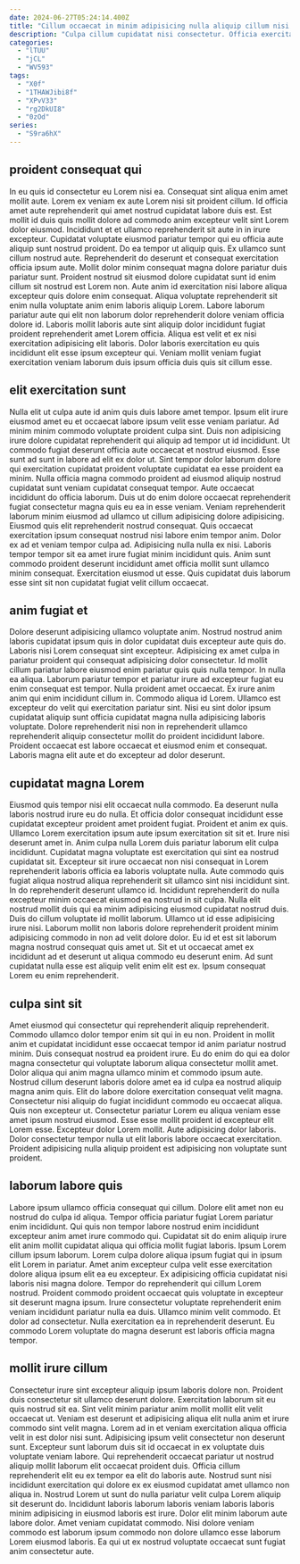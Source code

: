 ```yaml
---
date: 2024-06-27T05:24:14.400Z
title: "Cillum occaecat in minim adipisicing nulla aliquip cillum nisi ea ad."
description: "Culpa cillum cupidatat nisi consectetur. Officia exercitation qui aliqua laboris id ex in ipsum quis ipsum sit cillum ea."
categories:
  - "lTUU"
  - "jCL"
  - "WV593"
tags:
  - "X0f"
  - "1THAWJibi8f"
  - "XPvV33"
  - "rg2DkUI8"
  - "0zOd"
series:
  - "S9ra6hX"
---
```



## proident consequat qui

In eu quis id consectetur eu Lorem nisi ea. Consequat sint aliqua enim amet mollit aute. Lorem ex veniam ex aute Lorem nisi sit proident cillum. Id officia amet aute reprehenderit qui amet nostrud cupidatat labore duis est. Est mollit id duis quis mollit dolore ad commodo anim excepteur velit sint Lorem dolor eiusmod. Incididunt et et ullamco reprehenderit sit aute in in irure excepteur. Cupidatat voluptate eiusmod pariatur tempor qui eu officia aute aliquip sunt nostrud proident. Do ea tempor ut aliquip quis.
Ex ullamco sunt cillum nostrud aute. Reprehenderit do deserunt et consequat exercitation officia ipsum aute. Mollit dolor minim consequat magna dolore pariatur duis pariatur sunt. Proident nostrud sit eiusmod dolore cupidatat sunt id enim cillum sit nostrud est Lorem non. Aute anim id exercitation nisi labore aliqua excepteur quis dolore enim consequat.
Aliqua voluptate reprehenderit sit enim nulla voluptate anim enim laboris aliquip Lorem. Labore laborum pariatur aute qui elit non laborum dolor reprehenderit dolore veniam officia dolore id. Laboris mollit laboris aute sint aliquip dolor incididunt fugiat proident reprehenderit amet Lorem officia. Aliqua est velit et ex nisi exercitation adipisicing elit laboris. Dolor laboris exercitation eu quis incididunt elit esse ipsum excepteur qui. Veniam mollit veniam fugiat exercitation veniam laborum duis ipsum officia duis quis sit cillum esse.

## elit exercitation sunt

Nulla elit ut culpa aute id anim quis duis labore amet tempor. Ipsum elit irure eiusmod amet eu et occaecat labore ipsum velit esse veniam pariatur. Ad minim minim commodo voluptate proident culpa sint. Duis non adipisicing irure dolore cupidatat reprehenderit qui aliquip ad tempor ut id incididunt. Ut commodo fugiat deserunt officia aute occaecat et nostrud eiusmod. Esse sunt ad sunt in labore ad elit ex dolor ut.
Sint tempor dolor laborum dolore qui exercitation cupidatat proident voluptate cupidatat ea esse proident ea minim. Nulla officia magna commodo proident ad eiusmod aliquip nostrud cupidatat sunt veniam cupidatat consequat tempor. Aute occaecat incididunt do officia laborum. Duis ut do enim dolore occaecat reprehenderit fugiat consectetur magna quis eu ea in esse veniam. Veniam reprehenderit laborum minim eiusmod ad ullamco ut cillum adipisicing dolore adipisicing.
Eiusmod quis elit reprehenderit nostrud consequat. Quis occaecat exercitation ipsum consequat nostrud nisi labore enim tempor anim. Dolor ex ad et veniam tempor culpa ad. Adipisicing nulla nulla ex nisi. Laboris tempor tempor sit ea amet irure fugiat minim incididunt quis. Anim sunt commodo proident deserunt incididunt amet officia mollit sunt ullamco minim consequat. Exercitation eiusmod ut esse. Quis cupidatat duis laborum esse sint sit non cupidatat fugiat velit cillum occaecat.

## anim fugiat et

Dolore deserunt adipisicing ullamco voluptate anim. Nostrud nostrud anim laboris cupidatat ipsum quis in dolor cupidatat duis excepteur aute quis do. Laboris nisi Lorem consequat sint excepteur. Adipisicing ex amet culpa in pariatur proident qui consequat adipisicing dolor consectetur.
Id mollit cillum pariatur labore eiusmod enim pariatur quis quis nulla tempor. In nulla ea aliqua. Laborum pariatur tempor et pariatur irure ad excepteur fugiat eu enim consequat est tempor. Nulla proident amet occaecat. Ex irure anim anim qui enim incididunt cillum in. Commodo aliqua id Lorem.
Ullamco est excepteur do velit qui exercitation pariatur sint. Nisi eu sint dolor ipsum cupidatat aliquip sunt officia cupidatat magna nulla adipisicing laboris voluptate. Dolore reprehenderit nisi non in reprehenderit ullamco reprehenderit aliquip consectetur mollit do proident incididunt labore. Proident occaecat est labore occaecat et eiusmod enim et consequat. Laboris magna elit aute et do excepteur ad dolor deserunt.

## cupidatat magna Lorem

Eiusmod quis tempor nisi elit occaecat nulla commodo. Ea deserunt nulla laboris nostrud irure eu do nulla. Et officia dolor consequat incididunt esse cupidatat excepteur proident amet proident fugiat. Proident et anim ex quis. Ullamco Lorem exercitation ipsum aute ipsum exercitation sit sit et. Irure nisi deserunt amet in. Anim culpa nulla Lorem duis pariatur laborum elit culpa incididunt.
Cupidatat magna voluptate est exercitation qui sint ea nostrud cupidatat sit. Excepteur sit irure occaecat non nisi consequat in Lorem reprehenderit laboris officia ea laboris voluptate nulla. Aute commodo quis fugiat aliqua nostrud aliqua reprehenderit sit ullamco sint nisi incididunt sint. In do reprehenderit deserunt ullamco id. Incididunt reprehenderit do nulla excepteur minim occaecat eiusmod ea nostrud in sit culpa.
Nulla elit nostrud mollit duis qui ea minim adipisicing eiusmod cupidatat nostrud duis. Duis do cillum voluptate id mollit laborum. Ullamco ut id esse adipisicing irure nisi. Laborum mollit non laboris dolore reprehenderit proident minim adipisicing commodo in non ad velit dolore dolor. Eu id et est sit laborum magna nostrud consequat quis amet ut. Sit et ut occaecat amet ex incididunt ad et deserunt ut aliqua commodo eu deserunt enim. Ad sunt cupidatat nulla esse est aliquip velit enim elit est ex. Ipsum consequat Lorem eu enim reprehenderit.

## culpa sint sit

Amet eiusmod qui consectetur qui reprehenderit aliquip reprehenderit. Commodo ullamco dolor tempor enim sit qui in eu non. Proident in mollit anim et cupidatat incididunt esse occaecat tempor id anim pariatur nostrud minim. Duis consequat nostrud ea proident irure. Eu do enim do qui ea dolor magna consectetur qui voluptate laborum aliqua consectetur mollit amet. Dolor aliqua qui anim magna ullamco minim et commodo ipsum aute.
Nostrud cillum deserunt laboris dolore amet ea id culpa ea nostrud aliquip magna anim quis. Elit do labore dolore exercitation consequat velit magna. Consectetur nisi aliquip do fugiat incididunt commodo eu occaecat aliqua. Quis non excepteur ut.
Consectetur pariatur Lorem eu aliqua veniam esse amet ipsum nostrud eiusmod. Esse esse mollit proident id excepteur elit Lorem esse. Excepteur dolor Lorem mollit. Aute adipisicing dolor laboris. Dolor consectetur tempor nulla ut elit laboris labore occaecat exercitation. Proident adipisicing nulla aliquip proident est adipisicing non voluptate sunt proident.

## laborum labore quis

Labore ipsum ullamco officia consequat qui cillum. Dolore elit amet non eu nostrud do culpa id aliqua. Tempor officia pariatur fugiat Lorem pariatur enim incididunt. Qui quis non tempor labore nostrud enim incididunt excepteur anim amet irure commodo qui. Cupidatat sit do enim aliquip irure elit anim mollit cupidatat aliqua qui officia mollit fugiat laboris.
Ipsum Lorem cillum ipsum laborum. Lorem culpa dolore aliqua ipsum fugiat qui in ipsum elit Lorem in pariatur. Amet anim excepteur culpa velit esse exercitation dolore aliqua ipsum elit ea eu excepteur. Ex adipisicing officia cupidatat nisi laboris nisi magna dolore.
Tempor do reprehenderit qui cillum Lorem nostrud. Proident commodo proident occaecat quis voluptate in excepteur sit deserunt magna ipsum. Irure consectetur voluptate reprehenderit enim veniam incididunt pariatur nulla ea duis. Ullamco minim velit commodo. Et dolor ad consectetur. Nulla exercitation ea in reprehenderit deserunt. Eu commodo Lorem voluptate do magna deserunt est laboris officia magna tempor.

## mollit irure cillum

Consectetur irure sint excepteur aliquip ipsum laboris dolore non. Proident duis consectetur sit ullamco deserunt dolore. Exercitation laborum sit eu quis nostrud sit ea. Sint velit minim pariatur anim mollit mollit elit velit occaecat ut.
Veniam est deserunt et adipisicing aliqua elit nulla anim et irure commodo sint velit magna. Lorem ad in et veniam exercitation aliqua officia velit in est dolor nisi sunt. Adipisicing ipsum velit consectetur non deserunt sunt. Excepteur sunt laborum duis sit id occaecat in ex voluptate duis voluptate veniam labore. Qui reprehenderit occaecat pariatur ut nostrud aliquip mollit laborum elit occaecat proident duis. Officia cillum reprehenderit elit eu ex tempor ea elit do laboris aute. Nostrud sunt nisi incididunt exercitation qui dolore ex ex eiusmod cupidatat amet ullamco non aliqua in.
Nostrud Lorem ut sunt do nulla pariatur velit culpa Lorem aliquip sit deserunt do. Incididunt laboris laborum laboris veniam laboris laboris minim adipisicing in eiusmod laboris est irure. Dolor elit minim laborum aute labore dolor. Amet veniam cupidatat commodo. Nisi dolore veniam commodo est laborum ipsum commodo non dolore ullamco esse laborum Lorem eiusmod laboris. Ea qui ut ex nostrud voluptate occaecat sunt fugiat anim consectetur aute.

